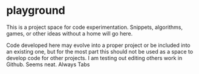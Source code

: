 # playground
This is a project space for code experimentation. Snippets, algorithms, games, or other ideas without a home will go here.

Code developed here may evolve into a proper project or be included into an existing one, but for the most part this should not be used as a space to develop code for other projects.
I am testing out editing others work in Github. Seems neat. 
Always Tabs
